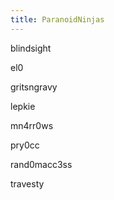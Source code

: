 ```yaml
---
title: ParanoidNinjas
---
```


blindsight

el0

gritsngravy

lepkie

mn4rr0ws

pry0cc

rand0macc3ss

travesty
